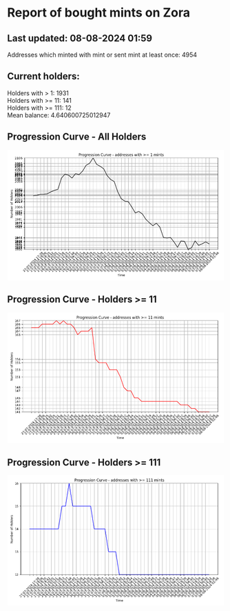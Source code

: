 # Report of bought mints on Zora
## Last updated: 08-08-2024 01:59
Addresses which minted with mint or sent mint at least once: 4954

## Current holders:
Holders with > 1: 1931  
Holders with >= 11: 141  
Holders with >= 111: 12  
Mean balance: 4.640600725012947  

## Progression Curve - All Holders
![addresses with >= 1 mint](progression_curve_all.png)
## Progression Curve - Holders >= 11
![addresses with >= 11 mints](progression_curve_gt_11.png)
## Progression Curve - Holders >= 111
![addresses with >= 111 mints](progression_curve_gt_111.png)
